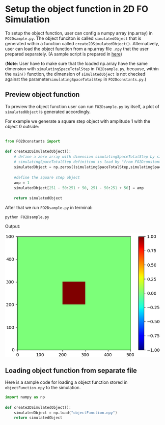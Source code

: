 # Setup the object function in 2D FO Simulation

To setup the object function, user can config a numpy array (np.array) in `FO2Dsample.py`. 
The object funciton is called `simulatedObject` that is generated within a function called 
`create2DSimulatedObject()`. Alternatively, user can load the object function from a np.array file `.npy` that the user 
prepared separately. (A sample script is prepared in [here](#Loading-object-function-from-separate-file))

(**Note**: User have to make sure that the loaded np.array have the same dimension with
 `simulatingSpaceTotalStep` in `FO2Dsample.py`, because, within the `main()` function, 
 the dimension of `simulatedObject` is not checked against the parameter`simulatingSpaceTotalStep` 
 in `FO2Dconstants.py`.)
      

## Preview object function
To preview the object function user can run `FO2Dsample.py` by itself, a plot of `simulatedObject` is generated accordingly.

For example we generate a square step object with amplitude 1 with the object 0 outside:

```python 

from FO2Dconstants import 

def create2DSimulatedObject():
    # define a zero array with dimension simulatingSpaceTotalStep by simulatingSpaceTotalStep.
    # simulatingSpaceTotalStep definition is load by "from FO2Dconstants import *"
    simulatedObject = np.zeros((simulatingSpaceTotalStep,simulatingSpaceTotalStep))

    #define the square step object
    amp = 1
    simulatedObject[251 - 50:251 + 50, 251 - 50:251 + 50] = amp

    return simulatedObject

```


After that we run `FO2Dsample.py` in terminal:

    python FO2Dsample.py
    
Output:

![preview sample](./img/viewSample.PNG)

## Loading object function from separate file


Here is a sample code for loading a object function stored in `objectFunction.npy` to the simulation.

```python 
import numpy as np

def create2DSimulatedObject():
    simulatedObject = np.load("objectFunction.npy")
    return simulatedObject

```